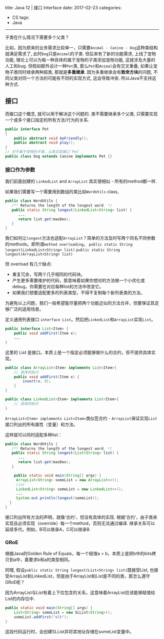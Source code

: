 title: Java 12 | 接口 Interface
date: 2017-02-23
categories:
- CS
tags:
- Java
---
子类在什么情况下需要多个父类？
<!-- more -->
比如，因为原来的业务需求比较单一，只需要`Animal - Canine - Dog`这种类结构就满足需求了, 此时`Dog`只是`Animal`的子类. 但后来有了新的功能需求, 上线了宠物功能, 理论上可以为每一种具体的属于宠物的子类添加宠物功能, 这就涉及大量的人工和bug. 但假如额外设计一种`Pet`类, 那么`Pet`和`Animal`会有交叉重叠, 如果让宠物子类同时继承两种超类, 那就是**多重继承**. 因为多重继承会有**致命方块**的问题, 不同父类对同一个方法的可能有不同的实现方式, 这会导致冲突. 所以Java不支持这种方式.

## 接口
而接口这个概念, 就可以用于解决这个问题的. 类不需要继承多个父类, 只需要实现一个或多个接口指定的所有方法/行为的关系.
```java
public interface Pet
{
    public abstract void beFriendly();
    public abstract void play();
}
// 对于属于宠物的子类，让其实现接口`Pet`.
public class Dog extends Canine implements Pet {}
```

### 接口作为参数
我们前面创建的 `LinkedList` and `ArrayList` 其实很相似 - 所有的method都一样.

如果我们需要写一个需要用到数组的类比如`WordUtils` class,
```java
public class WordUtils {
   /** Returns the length of the longest word. */
   public static String longest(LinkedList<String> list) {
      ...
      return list.get(maxDex);
   }
}
```
我们如何让`longest`方法也适配`ArrayList`？简单的方法及时写两个同名不同参数的methods。即所谓`method overloading`。
`public static String longest(LinkedList<String> list)`
`public static String longest(ArrayList<String> list)`

但 overload 有几个缺点:
* 重复冗余，写两个几乎相同的代码块。
* 产生更多需要维护的代码，那意味着如果你想对的方法做一个小优化或debug，你需要在对应每种list的方法中改变它。
* 如果我们想要适配更多的列表类型，不得不复制每个新列表类的方法。

为避免以上问题，我们一般希望能尽量把两个功能近似的方法合并，但要保证其足够广泛的适用场景。

定义通用列表接口 `interface List`。然后把`LinkedList`和`ArrayList`实现`List`。
```java
public interface List<Item> {
    public void addFirst(Item x);
    ...
}
```
这里的 List 是接口。本质上是一个指定必须能够做什么的合约，但不提供具体实现。
```java
public class ArrayList<Item> implements List<Item>{
    // 具体的执行
    public void addFirst(Item x) {
        insert(x, 0);
    }
}

public class LinkedList<Item> implements List<Item>{
    // 具体的执行
}
```
`ArrayList<Item> implements List<Item>`类似签合约 - `ArrayList`保证实现`List`接口列出的所有属性（变量）和方法。

这样就可以同时适配多种list：
```java
public class WordUtils {
   /** Returns the length of the longest word. */
   public static String longest(List<String> list) {
      ...
      return list.get(maxDex);
   }

    public static void main(String[] args) {
     ArrayList<String> someList = new ArrayList<>();
     //or
     LinkedList<String> someList = new LinkedList<>();
     ...
     System.out.println(longest(someList));
  }
}
```
接口列出所有方法的声明，就像‘合约’，但没有具体的实现. 根据‘合约’，由子类来实现且必须实现（override）每一个method，否则无法通过编译. 继承关系可以延续多代。例如，B可以继承A，C可以继承B.

### GRoE
根据Java的Golden Rule of Equals，每一个赋值a = b，本质上是把b中的bits拷贝到a中，着要求b和a的类型相同。

同理, 假设`public static String longest(List<String> list)`既接受List, 也接受ArrayList和LinkedList，但是由于ArrayList和List是不同的类，那怎么遵守GRoE呢？

因为ArrayList与List有着上下位包含的关系，这意味着ArrayList应该能够赋值给List的内存位中.
```java
public static void main(String[] args) {
    List<String> someList = new SLList<String>();
    someList.addFirst("elk");
}
```
这段代码运行时，会创建SLList并将其地址存储在someList变量中。
